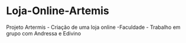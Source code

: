 # Loja-Online-Artemis
Projeto Artermis - Criação de uma loja online
-Faculdade -  Trabalho em grupo com Andressa e Edivino 
